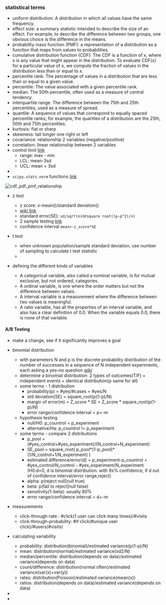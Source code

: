 ### statistical terms
*  uniform distribution: A distribution in which all values have the same frequency.
*  effect size: a summary statistic intended to describe the size of an
effect. For example, to describe the difference between two groups, one obvious choice
is the difference in the means.
*  probability mass function (PMF): a representation of a distribution as a function that maps from values to probabilities.
* cumulative distribution function (CDF): The CDF is a function of x, where x is any value that might appear in the distribution. To evaluate CDF(x) for a particular value of x, we compute the fraction of values in the distribution less than or equal to x.
* percentile rank: The percentage of values in a distribution that are less than or equal to a given value.
* percentile: The value associated with a given percentile rank.
* median: The 50th percentile, often used as a measure of central tendency.
* interquartile range: The difference between the 75th and 25th percentiles, used as a measure of spread.
* quantile: A sequence of values that correspond to equally spaced percentile ranks; for example,
the quartiles of a distribution are the 25th, 50th and 75th percentiles.
* kurtosis: flat or sharp
* skewness: tail longer one right or left
* covariance: relationship 2 variables (negative/positive)
* correlation: linear relationship between 2 variables
* control limit [link](https://www.spcforexcel.com/knowledge/variable-control-charts/xbar-r-charts-part-1)
  - range: max - min
  - LCL: mean-3sd
  - UCL: mean + 3sd
* 
* `scipy.stats.norm` functions [link](https://docs.scipy.org/doc/scipy/reference/generated/scipy.stats.norm.html)

![cdf_pdf_pmf_relationship](https://github.com/karina7rang/notes/blob/master/machine_learning/picture/statistic_term-cdf_pdf_pmf_relationship.PNG)

* z test
  - z score: x-mean()/standard deviation()
  - [wiki link](https://en.wikipedia.org/wiki/Z-test)
  - standard error(SE): `sd/sqrt(n)`or`square root((p-p^2)/n)`
  - 2 sample testing [link](https://www.cliffsnotes.com/study-guides/statistics/univariate-inferential-tests/two-sample-z-test-for-comparing-two-means)
  - confidence interval `mean+-z_score*SE`
* t test
  - when unknown population/sample standard deviation, use number of sampling to calculate t test statistic
  - 

* defining the different kinds of variables
  - A categorical variable, also called a nominal variable, is for mutual exclusive, but not ordered, categories. 
  - A ordinal variable, is one where the order matters but not the difference between values.
  - A interval variable is a measurement where the difference between two values is meaningful.
  - A ratio variable, has all the properties of an interval variable, and also has a clear definition of 0.0. When the variable equals 0.0, there is none of that variable. 

#### A/B Testing
* make a change, see if it significantly improves a goal

* binomial distribution
  - with parameters N and p is the discrete probability distribution of the number of successes in a sequence of N independent experiments, each asking a yes–no question [wiki](https://en.wikipedia.org/wiki/Binomial_distribution)
  - determine a binomial distribution: 2 types of outcomes(T/F) + independent events + identical distribution(p same for all)
  - some terms - 1 distribution
    + probability(p) = #yes/#cases = #yes/N
    + std deviation(SE) = square_root(p(1-p)/N)
    + margin of error(m) = Z_score * SE = Z_score * square_root(p(1-p)/N)
    + error range/confidence interval = p+-m
  - hypothesis testing
    + null/H0: p_countrol = p_experiment
    + alternative/Ha: p_countrol != p_experiment
  - some terms - compare 2 distributions
    + p_pool = (#yes_control+#yes_experiment)/(N_control+N_experiment)
    + SE_pool = square_root( p_pool*(1-p_pool)*(1/N_control+1/N_experiment) )
    + estimated difference/error(d) = p_experiment-p_countrol = #yes_control/N_control - #yes_experiment/N_experiment (H0:d=0, d is binomial distribution. with 9x% confidence, if d out of confidence interval/error range,reject)
    + alpha: p(reject null|null true)
    + beta: p(fail to reject|null false)
    + sensitivity(1-beta): usually 80%
    + error range/confidence interval = d+-m

* measurements
  - click-through-rate : #click(1 user can click many times)/#visits
  - click-through-probability: #if click(#unique user click)/#users(#visits)

* calculating variability
  - probability: distribution(binomial)/estimated variance(p(1-p)/N)
  - mean: distribution(normal)/estimated variance(sd2/N)
  - median/percentile: distribution(depends on data)/estimated variance(depends on data)
  - count/difference: distribution(normal often)/estimated variance(var(x)+var(y))
  - rates: distribution(Poisson)/estimated variance(mean(x))
  - ratios: distribution(depends on data)/estimated variance(depends on data)

*

*
